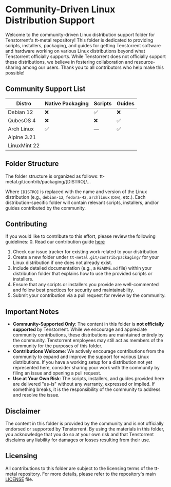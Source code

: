 # Community-Driven Linux Distribution Support

Welcome to the community-driven Linux distribution support folder for Tenstorrent's tt-metal repository! This folder is dedicated to providing scripts, installers, packaging, and guides for getting Tenstorrent software and hardware working on various Linux distributions beyond what Tenstorrent officially supports. While Tenstorrent does not officially support these distributions, we believe in fostering collaboration and resource-sharing among our users. Thank you to all contributors who help make this possible!

## Community Support List

| Distro | Native Packaging | Scripts | Guides |
| ------ | ---------------- | ------- | ------ |
| Debian 12    | ❌ | ✅ | ❌ |
| QubesOS 4    | ❌ | ❌ | ✅ |
| Arch Linux   | ✅ | — | ✅ |
| Alpine 3.21  |    |    |    |
| LinuxMint 22 |    |    |    |


## Folder Structure
The folder structure is organized as follows:
tt-metal.git/contrib/packaging/[DISTRO]/...

Where `[DISTRO]` is replaced with the name and version of the Linux distribution (e.g., `debian-12`, `fedora-42`, `archlinux` <small>(btw)</small>, etc.). Each distribution-specific folder will contain relevant scripts, installers, and/or guides contributed by the community.

## Contributing
If you would like to contribute to this effort, please review the following guidelines:
0. Read our contribution guide [here](https://github.com/tenstorrent/tt-metal/blob/main/CONTRIBUTING.md)
1. Check our issue tracker for existing work related to your distribution.
2. Create a new folder under `tt-metal.git/contrib/packaging/` for your Linux distribution if one does not already exist.
3. Include detailed documentation (e.g., a `README.md` file) within your distribution folder that explains how to use the provided scripts or installers.
4. Ensure that any scripts or installers you provide are well-commented and follow best practices for security and maintainability.
5. Submit your contribution via a pull request for review by the community.

## Important Notes
- **Community-Supported Only**: The content in this folder is **not officially supported** by Tenstorrent. While we encourage and appreciate community contributions, these distributions are maintained entirely by the community. Tenstorrent employees may still act as members of the community for the purposes of this folder.
- **Contributions Welcome**: We actively encourage contributions from the community to expand and improve the support for various Linux distributions. If you have a working setup for a distribution not yet represented here, consider sharing your work with the community by filing an issue and opening a pull request.
- **Use at Your Own Risk**: The scripts, installers, and guides provided here are delivered "as-is" without any warranty, expressed or implied. If something breaks, it is the responsibility of the community to address and resolve the issue.

## Disclaimer
The content in this folder is provided by the community and is not officially endorsed or supported by Tenstorrent. By using the materials in this folder, you acknowledge that you do so at your own risk and that Tenstorrent disclaims any liability for damages or losses resulting from their use.

## Licensing
All contributions to this folder are subject to the licensing terms of the tt-metal repository. For more details, please refer to the repository's main [LICENSE](https://github.com/tenstorrent/tt-metal/blob/main/LICENSE) file.
